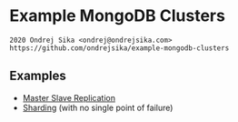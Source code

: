 # Example MongoDB Clusters

    2020 Ondrej Sika <ondrej@ondrejsika.com>
    https://github.com/ondrejsika/example-mongodb-clusters


## Examples

- [Master Slave Replication](master-slave/)
- [Sharding](master-slave/) (with no single point of failure)
